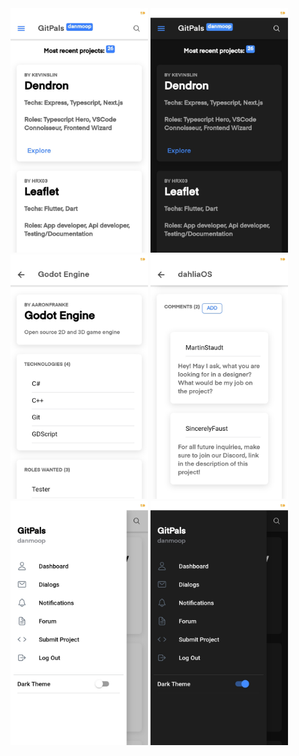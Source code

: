 <img src="/images/1.jpg" width="220">
<img src="/images/2.jpg" width="220">
<img src="/images/3.jpg" width="220">
<img src="/images/4.jpg" width="220">
<img src="/images/5.jpg" width="220">
<img src="/images/6.jpg" width="220">